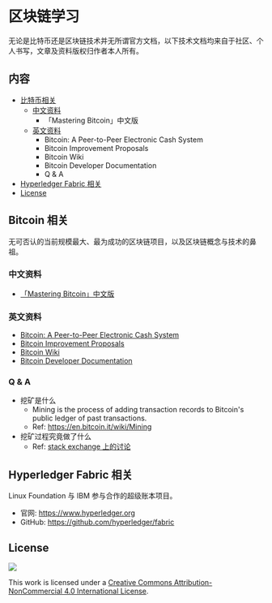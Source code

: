 # 区块链学习

无论是比特币还是区块链技术并无所谓官方文档，以下技术文档均来自于社区、个人书写，文章及资料版权归作者本人所有。

## 内容

- [比特币相关](#Bitcoin-相关)
    - [中文资料](#中文资料)
        - 「Mastering Bitcoin」中文版
    - [英文资料](#英文资料)
        - Bitcoin: A Peer-to-Peer Electronic Cash System
        - Bitcoin Improvement Proposals
        - Bitcoin Wiki
        - Bitcoin Developer Documentation
        - Q & A
- [Hyperledger Fabric 相关](#Hyperledger-Fabric-相关)
- [License](#License)

## Bitcoin 相关

无可否认的当前规模最大、最为成功的区块链项目，以及区块链概念与技术的鼻祖。

### 中文资料

- [「Mastering Bitcoin」中文版](https://www.bitcoinbook.info/translations/cmn/book.pdf)

### 英文资料

- [Bitcoin: A Peer-to-Peer Electronic Cash System](https://bitcoin.org/bitcoin.pdf)
- [Bitcoin Improvement Proposals](https://github.com/bitcoin/bips#readme)
- [Bitcoin Wiki](https://en.bitcoin.it/wiki/Main_Page)
- [Bitcoin Developer Documentation](https://bitcoin.org/en/developer-documentation)

### Q & A

- 挖矿是什么
    - Mining is the process of adding transaction records to Bitcoin's public ledger of past transactions.
    - Ref: https://en.bitcoin.it/wiki/Mining
- 挖矿过程究竟做了什么
    - Ref: [stack exchange 上的讨论](http://bitcoin.stackexchange.com/questions/148/what-exactly-is-mining)

## Hyperledger Fabric 相关

Linux Foundation 与 IBM 参与合作的超级账本项目。

- 官网: https://www.hyperledger.org
- GitHub: https://github.com/hyperledger/fabric

## License

![](https://i.creativecommons.org/l/by-nc/4.0/88x31.png)

This work is licensed under a [Creative Commons Attribution-NonCommercial 4.0 International License](https://creativecommons.org/licenses/by-nc/4.0/).
